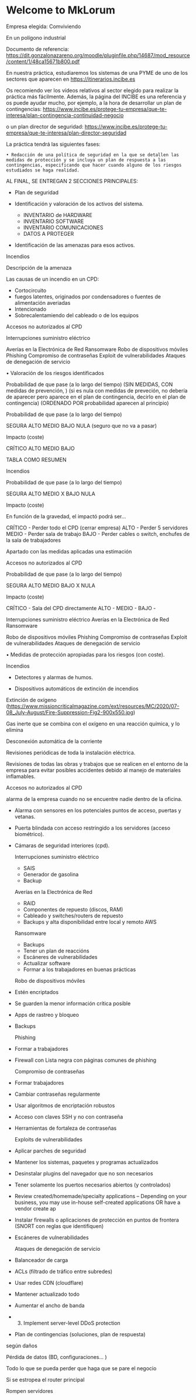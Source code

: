 # Welcome to MkLorum

Empresa elegida: Comviviendo

En un polígono industrial

Documento de referencia:
https://dit.gonzalonazareno.org/moodle/pluginfile.php/14687/mod_resource/content/1/48ca15671b800.pdf


En nuestra práctica, estudiaremos los sistemas de una PYME de uno de los sectores que aparecen en https://itinerarios.incibe.es

Os recomiendo ver los vídeos relativos al sector elegido para realizar la práctica más fácilmente.
Además, la página del INCIBE es una referencia y os puede ayudar mucho, por ejemplo, a la hora de desarrollar un plan de contingencias:
https://www.incibe.es/protege-tu-empresa/que-te-interesa/plan-contingencia-continuidad-negocio

o un plan director de seguridad:
https://www.incibe.es/protege-tu-empresa/que-te-interesa/plan-director-seguridad


La práctica tendrá las siguientes fases:

    • Redacción de una política de seguridad en la que se detallen las medidas de protección y se incluya un plan de respuesta a las contingencias, especificando que hacer cuando alguno de los riesgos estudiados se haga realidad.


AL FINAL, SE ENTREGAN 2 SECCIONES PRINCIPALES:
- Plan de seguridad
 - Identificación y valoración de los activos del sistema.
     -  INVENTARIO de HARDWARE
     -  INVENTARIO SOFTWARE
     -  INVENTARIO COMUNICACIONES
     -  DATOS A PROTEGER


  - Identificación de las amenazas para esos activos.

Incendios

Descripción de la amenaza

Las causas de un incendio en un CPD:
- Cortocircuito
- fuegos latentes, originados por condensadores o fuentes de alimentación averiadas
- Intencionado
- Sobrecalentamiendo del cableado o de los equipos


Accesos no autorizados al CPD









Interrupciones suministro eléctrico



Averías en la Electrónica de Red
Ransomware
Robo de dispositivos móviles
Phishing
Compromiso de contraseñas
Exploit de vulnerabilidades
Ataques de denegación de servicio





  • Valoración de los riesgos identificados

  Probabilidad de que pase (a lo largo del tiempo)
  (SIN MEDIDAS, CON medidas de prevención, )
  (si es nula con medidas de preveción, no debería de aparecer pero aparece en el plan de contingencia, decirlo en el plan de contingencia)
  (ORDENADO POR probabilidad aparecen al principio)

  Probabilidad de que pase (a lo largo del tiempo)

  SEGURA
  ALTO
  MEDIO
  BAJO
  NULA (seguro que no va a pasar)

  Impacto (coste)

  CRÍTICO
  ALTO
  MEDIO
  BAJO


  TABLA COMO RESUMEN





  Incendios


Probabilidad de que pase (a lo largo del tiempo)

SEGURA
ALTO
MEDIO X
BAJO
NULA

Impacto (coste)

En función de la gravedad, el impactó podrá ser...

CRÍTICO - Perder todo el CPD (cerrar empresa)
ALTO - Perder 5 servidores
MEDIO - Perder sala de trabajo
BAJO - Perder cables o switch, enchufes de la sala de trabajadores

Apartado con las medidas aplicadas una estimación





  Accesos no autorizados al CPD

  Probabilidad de que pase (a lo largo del tiempo)

  SEGURA
  ALTO
  MEDIO
  BAJO X
  NULA

  Impacto (coste)

  CRÍTICO - Sala del CPD directamente
  ALTO -
  MEDIO -
  BAJO -






  Interrupciones suministro eléctrico
  Averías en la Electrónica de Red
  Ransomware



  Robo de dispositivos móviles
  Phishing
  Compromiso de contraseñas
  Exploit de vulnerabilidades
  Ataques de denegación de servicio




  • Medidas de protección apropiadas para los riesgos (con coste).

Incendios

   * Detectores y alarmas de humos.

   * Dispositivos automáticos de extinción de incendios

   Extinción de oxígeno (https://www.missioncriticalmagazine.com/ext/resources/MC/2020/07-08_July-August/Fire-Suppression-Fig2-900x550.jpg)

   Gas inerte que se combina con el oxígeno en una reacción química, y lo elimina

   Desconexión automática de la corriente

   Revisiones periódicas de toda la instalación eléctrica.

   Revisiones de todas las obras y trabajos que se realicen en el entorno de
  la empresa para evitar posibles accidentes debido al manejo de materiales inflamables.




Accesos no autorizados al CPD

 alarma de la empresa cuando no se
encuentre nadie dentro de la oficina.

- Alarma con sensores en los potenciales puntos de acceso, puertas y vetanas.

- Puerta blindada con acceso restringido a los servidores (acceso biométrico).

- Cámaras de seguridad interiores (cpd).





  Interrupciones suministro eléctrico

  - SAIS
  - Generador de gasolina
  - Backup



  Averías en la Electrónica de Red
  - RAID
  - Componentes de repuesto (discos, RAM)
  - Cableado y switches/routers de repuesto
  - Backups y alta disponibilidad entre local y remoto AWS



  Ransomware

  - Backups
  - Tener un plan de reaccións
  - Escáneres de vulnerabilidades
  - Actualizar software
  - Formar a los trabajadores en buenas prácticas







  Robo de dispositivos móviles

- Estén encriptados
- Se guarden la menor información crítica posible
- Apps de rastreo y bloqueo
- Backups


  Phishing
- Formar a trabajadores
- Firewall con Lista negra con páginas comunes de phishing



  Compromiso de contraseñas
- Formar trabajadores
- Cambiar contraseñas regularmente
- Usar algoritmos de encriptación robustos
- Acceso con claves SSH y no con contraseña
- Herramientas de fortaleza de contraseñas



  Exploits de vulnerabilidades
- Aplicar parches de seguridad
- Mantener los sistemas, paquetes y programas actualizados
- Desinstalar plugins del navegador que no son necesarios
- Tener solamente los puertos necesarios abiertos (y controlados)
- Review created/homemade/specialty applications – Depending on your business, you may use in-house self-created applications OR have a vendor create ap
- Instalar firewalls o aplicaciones de protección en puntos de frontera (SNORT con reglas que identifiquen)
- Escáneres de vulnerabilidades





  Ataques de denegación de servicio
- Balanceador de carga
- ACLs (filtrado de tráfico entre subredes)
- Usar redes CDN (cloudflare)
- Mantener actualizado todo
- Aumentar el ancho de banda
- 3. Implement server-level DDoS protection









- Plan de contingencias  (soluciones, plan de respuesta)

según daños

Pérdida de datos (BD, configuraciones... )

Todo lo que se pueda perder que haga que se pare el negocio

Si se estropea el router principal

Rompen servidores
